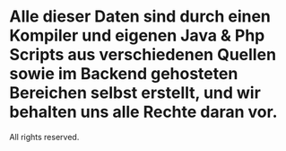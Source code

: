 # Alle dieser Daten sind durch einen Kompiler und eigenen Java & Php Scripts aus verschiedenen Quellen sowie im Backend gehosteten Bereichen selbst erstellt, und wir behalten uns alle Rechte daran vor.

All rights reserved.
